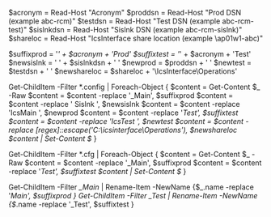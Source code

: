 $acronym = Read-Host "Acronym"
$proddsn = Read-Host "Prod DSN (example abc-rcm)"
$testdsn = Read-Host "Test DSN (example abc-rcm-test)"
$sislnkdsn = Read-Host "Sislnk DSN (example abc-rcm-sislnk)"
$shareloc = Read-Host "IcsInterface share location (example \\ap01w1-abc)"

$suffixprod = '_' + $acronym + 'Prod'
$suffixtest = '_' + $acronym + 'Test'
$newsislnk = ' ' + $sislnkdsn + ' '
$newprod = $proddsn + ' '
$newtest = $testdsn + ' '
$newshareloc = $shareloc + '\IcsInterface\Operations'

Get-ChildItem -Filter *.config |
Foreach-Object {
    $content = Get-Content $_ -Raw
    $content = $content -replace '_Main', $suffixprod
    $content = $content -replace ' Sislnk ', $newsislnk
    $content = $content -replace 'IcsMain ', $newprod
    $content = $content -replace '_Test', $suffixtest
    $content = $content -replace 'IcsTest ', $newtest
    $content = $content -replace [regex]::escape('C:\icsinterface\Operations'), $newshareloc
    $content | Set-Content $_
}

Get-ChildItem -Filter *.cfg |
Foreach-Object {
    $content = Get-Content $_ -Raw
    $content = $content -replace '_Main', $suffixprod
    $content = $content -replace '_Test', $suffixtest
    $content | Set-Content $_
}

Get-ChildItem -Filter *_Main* | Rename-Item -NewName {$_.name -replace '_Main', $suffixprod }
Get-ChildItem -Filter *_Test* | Rename-Item -NewName {$_.name -replace '_Test', $suffixtest }
